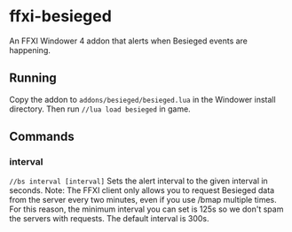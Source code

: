 # ffxi-besieged
An FFXI Windower 4 addon that alerts when Besieged events are happening.

## Running
Copy the addon to `addons/besieged/besieged.lua` in the Windower install directory. Then run `//lua load besieged` in game.

## Commands

### interval
`//bs interval [interval]`
Sets the alert interval to the given interval in seconds.
Note: The FFXI client only allows you to request Besieged data from the server every two minutes, even if you use /bmap multiple times.
For this reason, the minimum interval you can set is 125s so we don't spam the servers with requests. The default interval is 300s.
